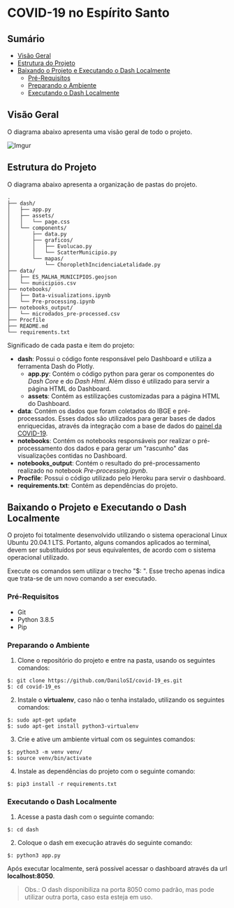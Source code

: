 # COVID-19 no Espírito Santo

## Sumário

- [Visão Geral](https://github.com/DaniloSI/covid-19_es#vis%C3%A3o-geral)
- [Estrutura do Projeto](https://github.com/DaniloSI/covid-19_es#estrutura-do-projeto)
- [Baixando o Projeto e Executando o Dash Localmente](https://github.com/DaniloSI/covid-19_es#baixando-o-projeto-e-executando-o-dash-localmente)
  - [Pré-Requisitos](https://github.com/DaniloSI/covid-19_es#pr%C3%A9-requisitos)
  - [Preparando o Ambiente](https://github.com/DaniloSI/covid-19_es#preparando-o-ambiente)
  - [Executando o Dash Localmente](https://github.com/DaniloSI/covid-19_es#executando-o-dash-localmente)
  
## Visão Geral

O diagrama abaixo apresenta uma visão geral de todo o projeto.

![Imgur](https://i.imgur.com/jpg31g7.png)

## Estrutura do Projeto

O diagrama abaixo apresenta a organização de pastas do projeto.

```
.
├── dash/
│   ├── app.py
│   ├── assets/
│   │   └── page.css
│   └── components/
│       ├── data.py
│       ├── graficos/
│       │   ├── Evolucao.py
│       │   └── ScatterMunicipio.py
│       └── mapas/
│           └── ChoroplethIncidenciaLetalidade.py
├── data/
│   ├── ES_MALHA_MUNICIPIOS.geojson
│   └── municipios.csv
├── notebooks/
│   ├── Data-visualizations.ipynb
│   └── Pre-processing.ipynb
├── notebooks_output/
│   └── microdados_pre-processed.csv
├── Procfile
├── README.md
└── requirements.txt
```

Significado de cada pasta e item do projeto:
- **dash**: Possui o código fonte responsável pelo Dashboard e utiliza a ferramenta Dash do Plotly.
  - **app.py**: Contém o código python para gerar os componentes do *Dash Core* e do *Dash Html*. Além disso é utilizado para servir a página HTML do Dashboard.
  - **assets**: Contém as estilizações customizadas para a página HTML do Dashboard.
- **data**: Contém os dados que foram coletados do IBGE e pré-processados. Esses dados são utilizados para gerar bases de dados enriquecidas, através da integração com a base de dados do [painel da COVID-19](https://coronavirus.es.gov.br/painel-covid-19-es).
- **notebooks**: Contém os notebooks responsáveis por realizar o pré-processamento dos dados e para gerar um "rascunho" das visualizações contidas no Dashboard.
- **notebooks_output**: Contém o resultado do pré-processamento realizado no notebook *Pre-processing.ipynb*.
- **Procfile**: Possui o código utilizado pelo Heroku para servir o dashboard.
- **requirements.txt**: Contém as dependências do projeto.

## Baixando o Projeto e Executando o Dash Localmente

O projeto foi totalmente desenvolvido utilizando o sistema operacional Linux Ubuntu 20.04.1 LTS. Portanto, alguns comandos aplicados ao terminal, devem ser substituídos por seus equivalentes, de acordo com o sistema operacional utilizado.

Execute os comandos sem utilizar o trecho "$: ". Esse trecho apenas indica que trata-se de um novo comando a ser executado.

### Pré-Requisitos

- Git
- Python 3.8.5
- Pip

### Preparando o Ambiente

1. Clone o repositório do projeto e entre na pasta, usando os seguintes comandos:

```
$: git clone https://github.com/DaniloSI/covid-19_es.git
$: cd covid-19_es
```
2. Instale o **virtualenv**, caso não o tenha instalado, utilizando os seguintes comandos:

```
$: sudo apt-get update
$: sudo apt-get install python3-virtualenv
```

3. Crie e ative um ambiente virtual com os seguintes comandos:

```
$: python3 -m venv venv/
$: source venv/bin/activate
```

4. Instale as dependências do projeto com o seguinte comando:

```
$: pip3 install -r requirements.txt
```

### Executando o Dash Localmente

1. Acesse a pasta dash com o seguinte comando:

```
$: cd dash
```

2. Coloque o dash em execução através do seguinte comando:

```
$: python3 app.py
```

Após executar localmente, será possível acessar o dashboard através da url **localhost:8050**.
> Obs.: O dash disponibiliza na porta 8050 como padrão, mas pode utilizar outra porta, caso esta esteja em uso.
